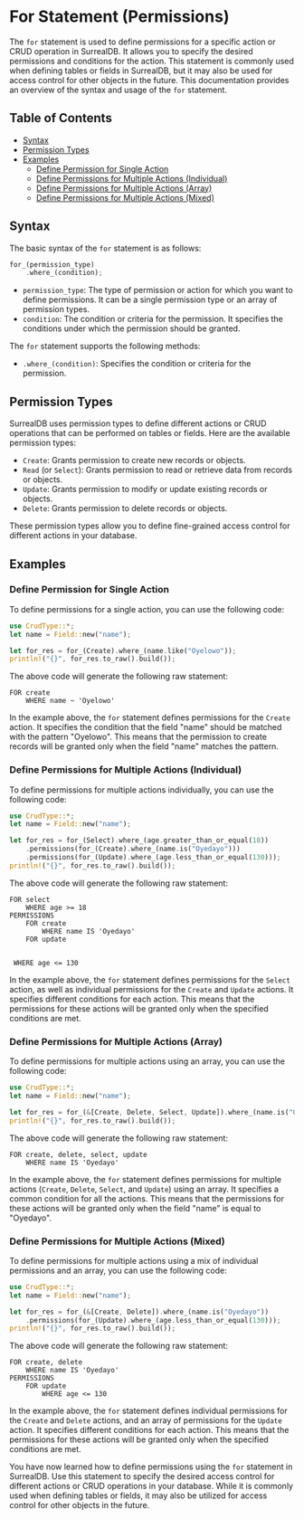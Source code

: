 # For Statement (Permissions)

The `for` statement is used to define permissions for a specific action or CRUD operation in SurrealDB. It allows you to specify the desired permissions and conditions for the action. This statement is commonly used when defining tables or fields in SurrealDB, but it may also be used for access control for other objects in the future. This documentation provides an overview of the syntax and usage of the `for` statement.

## Table of Contents

- [Syntax](#syntax)
- [Permission Types](#permission-types)
- [Examples](#examples)
  - [Define Permission for Single Action](#define-permission-for-single-action)
  - [Define Permissions for Multiple Actions (Individual)](#define-permissions-for-multiple-actions-individual)
  - [Define Permissions for Multiple Actions (Array)](#define-permissions-for-multiple-actions-array)
  - [Define Permissions for Multiple Actions (Mixed)](#define-permissions-for-multiple-actions-mixed)

## Syntax

The basic syntax of the `for` statement is as follows:

```rust
for_(permission_type)
    .where_(condition);
```

- `permission_type`: The type of permission or action for which you want to define permissions. It can be a single permission type or an array of permission types.
- `condition`: The condition or criteria for the permission. It specifies the conditions under which the permission should be granted.

The `for` statement supports the following methods:

- `.where_(condition)`: Specifies the condition or criteria for the permission.

## Permission Types

SurrealDB uses permission types to define different actions or CRUD operations that can be performed on tables or fields. Here are the available permission types:

- `Create`: Grants permission to create new records or objects.
- `Read` (or `Select`): Grants permission to read or retrieve data from records or objects.
- `Update`: Grants permission to modify or update existing records or objects.
- `Delete`: Grants permission to delete records or objects.

These permission types allow you to define fine-grained access control for different actions in your database.

## Examples

### Define Permission for Single Action

To define permissions for a single action, you can use the following code:

```rust
use CrudType::*;
let name = Field::new("name");

let for_res = for_(Create).where_(name.like("Oyelowo"));
println!("{}", for_res.to_raw().build());
```

The above code will generate the following raw statement:

```
FOR create
    WHERE name ~ 'Oyelowo'
```

In the example above, the `for` statement defines permissions for the `Create` action. It specifies the condition that the field "name" should be matched with the pattern "Oyelowo". This means that the permission to create records will be granted only when the field "name" matches the pattern.

### Define Permissions for Multiple Actions (Individual)

To define permissions for multiple actions individually, you can use the following code:

```rust
use CrudType::*;
let name = Field::new("name");

let for_res = for_(Select).where_(age.greater_than_or_equal(18))
    .permissions(for_(Create).where_(name.is("Oyedayo")))
    .permissions(for_(Update).where_(age.less_than_or_equal(130)));
println!("{}", for_res.to_raw().build());
```

The above code will generate the following raw statement:

```
FOR select
    WHERE age >= 18
PERMISSIONS
    FOR create
        WHERE name IS 'Oyedayo'
    FOR update


 WHERE age <= 130
```

In the example above, the `for` statement defines permissions for the `Select` action, as well as individual permissions for the `Create` and `Update` actions. It specifies different conditions for each action. This means that the permissions for these actions will be granted only when the specified conditions are met.

### Define Permissions for Multiple Actions (Array)

To define permissions for multiple actions using an array, you can use the following code:

```rust
use CrudType::*;
let name = Field::new("name");

let for_res = for_(&[Create, Delete, Select, Update]).where_(name.is("Oyedayo"));
println!("{}", for_res.to_raw().build());
```

The above code will generate the following raw statement:

```
FOR create, delete, select, update
    WHERE name IS 'Oyedayo'
```

In the example above, the `for` statement defines permissions for multiple actions (`Create`, `Delete`, `Select`, and `Update`) using an array. It specifies a common condition for all the actions. This means that the permissions for these actions will be granted only when the field "name" is equal to "Oyedayo".

### Define Permissions for Multiple Actions (Mixed)

To define permissions for multiple actions using a mix of individual permissions and an array, you can use the following code:

```rust
use CrudType::*;
let name = Field::new("name");

let for_res = for_(&[Create, Delete]).where_(name.is("Oyedayo"))
    .permissions(for_(Update).where_(age.less_than_or_equal(130)));
println!("{}", for_res.to_raw().build());
```

The above code will generate the following raw statement:

```
FOR create, delete
    WHERE name IS 'Oyedayo'
PERMISSIONS
    FOR update
        WHERE age <= 130
```

In the example above, the `for` statement defines individual permissions for the `Create` and `Delete` actions, and an array of permissions for the `Update` action. It specifies different conditions for each action. This means that the permissions for these actions will be granted only when the specified conditions are met.

You have now learned how to define permissions using the `for` statement in SurrealDB. Use this statement to specify the desired access control for different actions or CRUD operations in your database. While it is commonly used when defining tables or fields, it may also be utilized for access control for other objects in the future.
